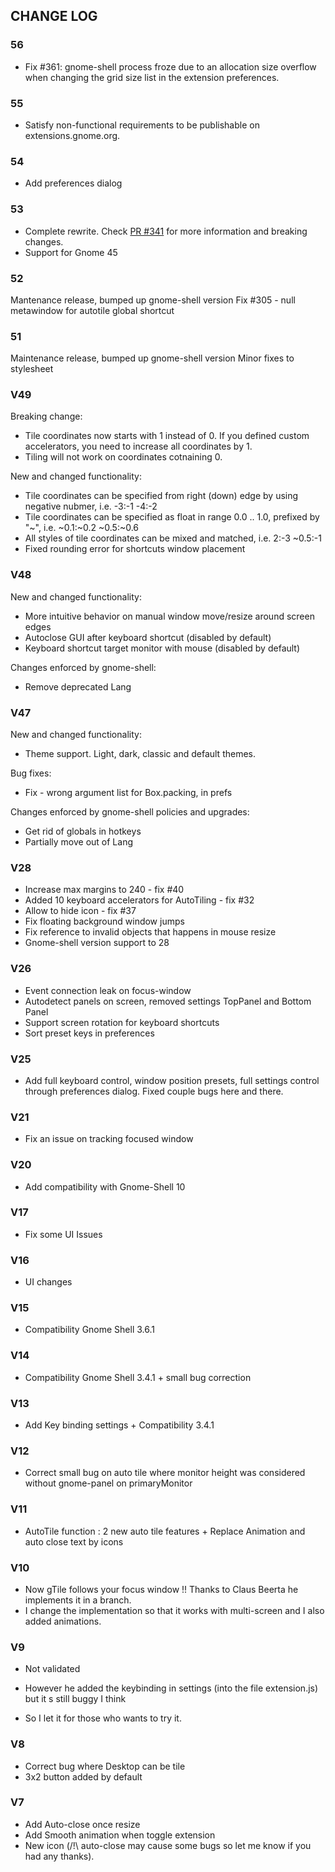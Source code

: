 CHANGE LOG
----------
### 56
- Fix #361: gnome-shell process froze due to an allocation size overflow when changing the grid size list in the extension preferences.

### 55
- Satisfy non-functional requirements to be publishable on extensions.gnome.org.

### 54
- Add preferences dialog

### 53

- Complete rewrite. Check [PR #341](https://github.com/gTile/gTile/pull/341) for more information and breaking changes.
- Support for Gnome 45

### 52

Mantenance release, bumped up gnome-shell version
Fix #305 - null metawindow for autotile global shortcut

### 51

Maintenance release, bumped up gnome-shell version
Minor fixes to stylesheet

### V49

Breaking change:

- Tile coordinates now starts with 1 instead of 0. If you defined custom accelerators, you need to increase all coordinates by 1.
- Tiling will not work on coordinates cotnaining 0.

New and changed functionality:

- Tile coordinates can be specified from right (down) edge by using negative nubmer, i.e. -3:-1 -4:-2
- Tile coordinates can be specified as float in range 0.0 .. 1.0, prefixed by "~", i.e. ~0.1:~0.2 ~0.5:~0.6
- All styles of tile coordinates can be mixed and matched, i.e. 2:-3 ~0.5:-1
- Fixed rounding error for shortcuts window placement

### V48

New and changed functionality:

- More intuitive behavior on manual window move/resize around screen edges
- Autoclose GUI after keyboard shortcut (disabled by default)
- Keyboard shortcut target monitor with mouse (disabled by default)

Changes enforced by gnome-shell:

- Remove deprecated Lang

### V47

New and changed functionality:
- Theme support. Light, dark, classic and default themes.

Bug fixes:
- Fix - wrong argument list for Box.packing, in prefs

Changes enforced by gnome-shell policies and upgrades:
- Get rid of globals in hotkeys
- Partially move out of Lang

### V28

-   Increase max margins to 240 - fix #40
-   Added 10 keyboard accelerators for AutoTiling - fix #32
-   Allow to hide icon - fix #37
-   Fix floating background window jumps
-   Fix reference to invalid objects that happens in mouse resize
-   Gnome-shell version support to 28

### V26

-   Event connection leak on focus-window
-   Autodetect panels on screen, removed settings TopPanel and Bottom Panel
-   Support screen rotation for keyboard shortcuts
-   Sort preset keys in preferences

### V25

-   Add full keyboard control, window position presets, full settings control through preferences dialog. Fixed couple bugs here and there.

### V21

-   Fix an issue on tracking focused window


### V20

-   Add compatibility with Gnome-Shell 10

### V17

-   Fix some UI Issues

### V16

-   UI changes

### V15

-   Compatibility Gnome Shell 3.6.1

### V14

-   Compatibility Gnome Shell 3.4.1 + small bug correction

### V13

-   Add Key binding settings + Compatibility 3.4.1

### V12

-   Correct small bug on auto tile where monitor height was considered without gnome-panel on primaryMonitor

### V11

-   AutoTile function : 2 new auto tile features + Replace Animation and auto close text by icons

### V10

-   Now gTile follows your focus window !! Thanks to Claus Beerta he implements it in a branch.
-   I change the implementation so that it works with  multi-screen and I also added animations.

### V9

-   Not validated

-   However he added the keybinding in settings (into the file extension.js) but it s still buggy I think
-   So I let it for those who wants to try it.

### V8

-   Correct bug where Desktop can be tile
-   3x2 button added by default

### V7

-   Add Auto-close once resize
-   Add Smooth animation when toggle extension
-   New icon
    (/!\ auto-close may cause some bugs so let me know if you had any thanks).
